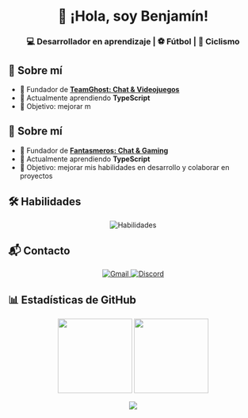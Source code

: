 <h1 align="center">👋 ¡Hola, soy Benjamín!</h1>
<h3 align="center">💻 Desarrollador en aprendizaje | ⚽ Fútbol | 🚴 Ciclismo</h3>

## 🚀 Sobre mí
- 👻 Fundador de [**TeamGhost: Chat & Videojuegos**](https://discord.gg/3QtWPTu4f7)  
- 🌱 Actualmente aprendiendo **TypeScript**  
- 🎯 Objetivo: mejorar m


## 🚀 Sobre mí
- 👻 Fundador de [**Fantasmeros: Chat & Gaming**](https://discord.gg/3QtWPTu4f7)  
- 🌱 Actualmente aprendiendo **TypeScript**  
- 🎯 Objetivo: mejorar mis habilidades en desarrollo y colaborar en proyectos

## 🛠️ Habilidades
<p align="center">
  <img src="https://skillicons.dev/icons?i=c,cpp,py,html,js,ts" alt="Habilidades" />
</p>

## 📬 Contacto
<p align="center">
  <a href="mailto:avalos.castillo.benjamin@gmail.com">
    <img src="https://skillicons.dev/icons?i=gmail" alt="Gmail" />
  </a>
  <a href="https://discord.gg/3QtWPTu4f7">
    <img src="https://skillicons.dev/icons?i=discord" alt="Discord" />
  </a>
</p>

## 📊 Estadísticas de GitHub
<p align="center">
  <img src="https://github-readme-stats.vercel.app/api?username=benjzkk&theme=blueberry&count_private=true&hide_border=true&show_icons=true" height="150" />
  <img src="https://github-readme-stats.vercel.app/api/top-langs/?username=benjzkk&layout=compact&theme=blueberry&count_private=true&hide_border=true" height="150" />
</p>

<p align="center">
  <img src="https://github-profile-trophy.vercel.app/?username=benjzkk&theme=discord&no-frame=true&no-bg=true&margin-w=15" />
</p>
